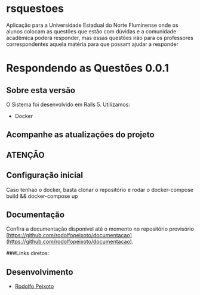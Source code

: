 # rsquestoes
Aplicação para a Universidade Estadual do Norte Fluminense onde os alunos colocam as questões que estão com dúvidas e a comunidade acadêmica poderá responder, mas essas questões irão para os professores correspondentes aquela matéria para que possam ajudar a responder

Respondendo as Questões 0.0.1
================

Sobre esta versão
---------------------
O Sistema foi desenvolvido em Rails 5.
Utilizamos:
 - Docker

Acompanhe as atualizações do projeto
---------------------



ATENÇÃO
---------------------



Configuração inicial
--------------------- 

Caso tenhao o docker, basta clonar o repositório e rodar o docker-compose build && docker-compose up


Documentação
---------------------
Confira a documentação disponível até o momento no repositório provisório [https://github.com/rodolfopeixoto/documentacao](https://github.com/rodolfopeixoto/documentacao).

###Links diretos: 


Desenvolvimento
---------------------
-   [Rodolfo Peixoto](http://www.rodolfopeixoto.com.br/) 

